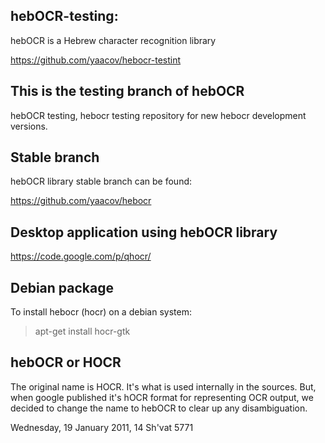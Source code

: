 hebOCR-testing:
---------------
hebOCR is a Hebrew character recognition library

https://github.com/yaacov/hebocr-testint

This is the testing branch of hebOCR
------------------------------------
hebOCR testing, hebocr testing repository for new hebocr development versions. 

Stable branch
-------------
hebOCR library stable branch can be found:

https://github.com/yaacov/hebocr

Desktop application using hebOCR library
--------------------------------------

https://code.google.com/p/qhocr/

Debian package
--------------
To install hebocr (hocr) on a debian system:

> apt-get install hocr-gtk

hebOCR or HOCR
--------------
The original name is HOCR. It's what is used internally in the sources. 
But, when google published it's hOCR format for representing OCR output, 
we decided to change the name to hebOCR to clear up any disambiguation.

Wednesday, 19 January 2011, 14 Sh'vat 5771

